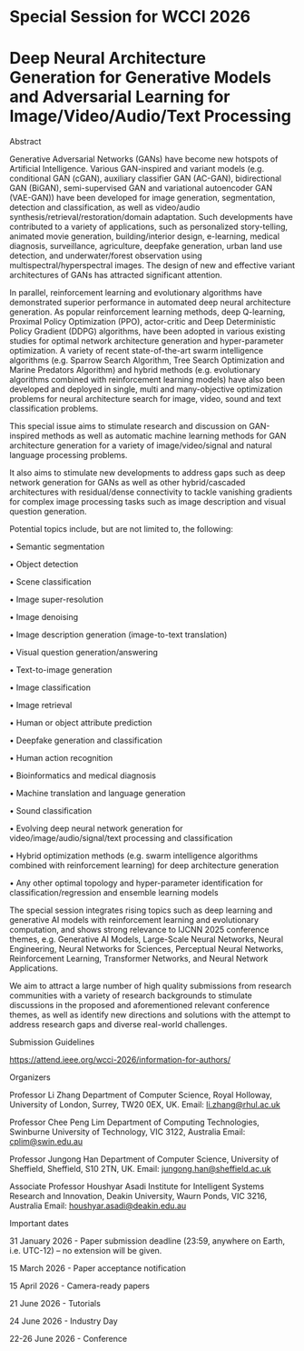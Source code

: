 # Special Session for WCCI 2026

# Deep Neural Architecture Generation for Generative Models and Adversarial Learning for Image/Video/Audio/Text Processing 

Abstract

Generative Adversarial Networks (GANs) have become new hotspots of Artificial Intelligence. Various GAN-inspired and variant models (e.g. conditional GAN (cGAN), auxiliary classifier GAN (AC-GAN), bidirectional GAN (BiGAN), semi-supervised GAN and variational autoencoder GAN (VAE-GAN)) have been developed for image generation, segmentation, detection and classification, as well as video/audio synthesis/retrieval/restoration/domain adaptation. Such developments have contributed to a variety of applications, such as personalized story-telling, animated movie generation, building/interior design, e-learning, medical diagnosis, surveillance, agriculture, deepfake generation, urban land use detection, and underwater/forest observation using multispectral/hyperspectral images. The design of new and effective variant architectures of GANs has attracted significant attention.

In parallel, reinforcement learning and evolutionary algorithms have demonstrated superior performance in automated deep neural architecture generation. As popular reinforcement learning methods, deep Q-learning, Proximal Policy Optimization (PPO), actor-critic and Deep Deterministic Policy Gradient (DDPG) algorithms, have been adopted in various existing studies for optimal network architecture generation and hyper-parameter optimization. A variety of recent state-of-the-art swarm intelligence algorithms (e.g. Sparrow Search Algorithm, Tree Search Optimization and Marine Predators Algorithm) and hybrid methods (e.g. evolutionary algorithms combined with reinforcement learning models) have also been developed and deployed in single, multi and many-objective optimization problems for neural architecture search for image, video, sound and text classification problems. 

This special issue aims to stimulate research and discussion on GAN-inspired methods as well as automatic machine learning methods for GAN architecture generation for a variety of image/video/signal and natural language processing problems. 

It also aims to stimulate new developments to address gaps such as deep network generation for GANs as well as other hybrid/cascaded architectures with residual/dense connectivity to tackle vanishing gradients for complex image processing tasks such as image description and visual question generation.

Potential topics include, but are not limited to, the following:

•	Semantic segmentation

•	Object detection 

•	Scene classification

•	Image super-resolution

•	Image denoising

•	Image description generation (image-to-text translation)

•	Visual question generation/answering

•	Text-to-image generation

•	Image classification

•	Image retrieval 

•	Human or object attribute prediction

•	Deepfake generation and classification

•	Human action recognition

•	Bioinformatics and medical diagnosis

•	Machine translation and language generation

•	Sound classification

•	Evolving deep neural network generation for video/image/audio/signal/text processing and classification

•	Hybrid optimization methods (e.g. swarm intelligence algorithms combined with reinforcement learning) for deep architecture generation

•	Any other optimal topology and hyper-parameter identification for classification/regression and ensemble learning models


The special session integrates rising topics such as deep learning and generative AI models with reinforcement learning and evolutionary computation, and shows strong relevance to IJCNN 2025 conference themes, e.g. Generative AI Models, Large-Scale Neural Networks, Neural Engineering, Neural Networks for Sciences, Perceptual Neural Networks, Reinforcement Learning, Transformer Networks, and Neural Network Applications. 

We aim to attract a large number of high quality submissions from research communities with a variety of research backgrounds to stimulate discussions in the proposed and aforementioned relevant conference themes, as well as identify new directions and solutions with the attempt to address research gaps and diverse real-world challenges.

Submission Guidelines

https://attend.ieee.org/wcci-2026/information-for-authors/

Organizers

Professor Li Zhang 
Department of Computer Science, Royal Holloway, University of London, Surrey, TW20 0EX, UK. 
Email: li.zhang@rhul.ac.uk

Professor Chee Peng Lim 
Department of Computing Technologies, Swinburne University of Technology, VIC 3122, Australia
Email: cplim@swin.edu.au

Professor Jungong Han 
Department of Computer Science, University of Sheffield, Sheffield, S10 2TN, UK. 
Email: jungong.han@sheffield.ac.uk

Associate Professor Houshyar Asadi
Institute for Intelligent Systems Research and Innovation, Deakin University, Waurn Ponds, VIC 3216, Australia
Email: houshyar.asadi@deakin.edu.au


Important dates

31 January 2026 - Paper submission deadline (23:59, anywhere on Earth, i.e. UTC-12) – no extension will be given.

15 March 2026 - Paper acceptance notification

15 April 2026 - Camera-ready papers

21 June 2026 - Tutorials

24 June 2026 - Industry Day

22-26 June 2026 - Conference




